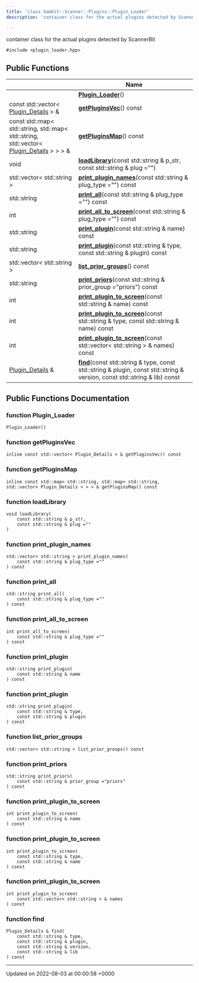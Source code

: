 ```yaml
---
title: 'class Gambit::Scanner::Plugins::Plugin_Loader'
description: 'container class for the actual plugins detected by ScannerBit '

---
```









container class for the actual plugins detected by ScannerBit 


`#include <plugin_loader.hpp>`

## Public Functions

|                | Name           |
| -------------- | -------------- |
| | **[Plugin_Loader](/documentation/code/darkbit_development/classes/classgambit_1_1scanner_1_1plugins_1_1plugin__loader/#function-plugin-loader)**() |
| const std::vector< [Plugin_Details](/documentation/code/darkbit_development/classes/structgambit_1_1scanner_1_1plugins_1_1plugin__details/) > & | **[getPluginsVec](/documentation/code/darkbit_development/classes/classgambit_1_1scanner_1_1plugins_1_1plugin__loader/#function-getpluginsvec)**() const |
| const std::map< std::string, std::map< std::string, std::vector< [Plugin_Details](/documentation/code/darkbit_development/classes/structgambit_1_1scanner_1_1plugins_1_1plugin__details/) > > > & | **[getPluginsMap](/documentation/code/darkbit_development/classes/classgambit_1_1scanner_1_1plugins_1_1plugin__loader/#function-getpluginsmap)**() const |
| void | **[loadLibrary](/documentation/code/darkbit_development/classes/classgambit_1_1scanner_1_1plugins_1_1plugin__loader/#function-loadlibrary)**(const std::string & p_str, const std::string & plug ="") |
| std::vector< std::string > | **[print_plugin_names](/documentation/code/darkbit_development/classes/classgambit_1_1scanner_1_1plugins_1_1plugin__loader/#function-print-plugin-names)**(const std::string & plug_type ="") const |
| std::string | **[print_all](/documentation/code/darkbit_development/classes/classgambit_1_1scanner_1_1plugins_1_1plugin__loader/#function-print-all)**(const std::string & plug_type ="") const |
| int | **[print_all_to_screen](/documentation/code/darkbit_development/classes/classgambit_1_1scanner_1_1plugins_1_1plugin__loader/#function-print-all-to-screen)**(const std::string & plug_type ="") const |
| std::string | **[print_plugin](/documentation/code/darkbit_development/classes/classgambit_1_1scanner_1_1plugins_1_1plugin__loader/#function-print-plugin)**(const std::string & name) const |
| std::string | **[print_plugin](/documentation/code/darkbit_development/classes/classgambit_1_1scanner_1_1plugins_1_1plugin__loader/#function-print-plugin)**(const std::string & type, const std::string & plugin) const |
| std::vector< std::string > | **[list_prior_groups](/documentation/code/darkbit_development/classes/classgambit_1_1scanner_1_1plugins_1_1plugin__loader/#function-list-prior-groups)**() const |
| std::string | **[print_priors](/documentation/code/darkbit_development/classes/classgambit_1_1scanner_1_1plugins_1_1plugin__loader/#function-print-priors)**(const std::string & prior_group ="priors") const |
| int | **[print_plugin_to_screen](/documentation/code/darkbit_development/classes/classgambit_1_1scanner_1_1plugins_1_1plugin__loader/#function-print-plugin-to-screen)**(const std::string & name) const |
| int | **[print_plugin_to_screen](/documentation/code/darkbit_development/classes/classgambit_1_1scanner_1_1plugins_1_1plugin__loader/#function-print-plugin-to-screen)**(const std::string & type, const std::string & name) const |
| int | **[print_plugin_to_screen](/documentation/code/darkbit_development/classes/classgambit_1_1scanner_1_1plugins_1_1plugin__loader/#function-print-plugin-to-screen)**(const std::vector< std::string > & names) const |
| [Plugin_Details](/documentation/code/darkbit_development/classes/structgambit_1_1scanner_1_1plugins_1_1plugin__details/) & | **[find](/documentation/code/darkbit_development/classes/classgambit_1_1scanner_1_1plugins_1_1plugin__loader/#function-find)**(const std::string & type, const std::string & plugin, const std::string & version, const std::string & lib) const |

## Public Functions Documentation

### function Plugin_Loader

```
Plugin_Loader()
```


### function getPluginsVec

```
inline const std::vector< Plugin_Details > & getPluginsVec() const
```


### function getPluginsMap

```
inline const std::map< std::string, std::map< std::string, std::vector< Plugin_Details > > > & getPluginsMap() const
```


### function loadLibrary

```
void loadLibrary(
    const std::string & p_str,
    const std::string & plug =""
)
```


### function print_plugin_names

```
std::vector< std::string > print_plugin_names(
    const std::string & plug_type =""
) const
```


### function print_all

```
std::string print_all(
    const std::string & plug_type =""
) const
```


### function print_all_to_screen

```
int print_all_to_screen(
    const std::string & plug_type =""
) const
```


### function print_plugin

```
std::string print_plugin(
    const std::string & name
) const
```


### function print_plugin

```
std::string print_plugin(
    const std::string & type,
    const std::string & plugin
) const
```


### function list_prior_groups

```
std::vector< std::string > list_prior_groups() const
```


### function print_priors

```
std::string print_priors(
    const std::string & prior_group ="priors"
) const
```


### function print_plugin_to_screen

```
int print_plugin_to_screen(
    const std::string & name
) const
```


### function print_plugin_to_screen

```
int print_plugin_to_screen(
    const std::string & type,
    const std::string & name
) const
```


### function print_plugin_to_screen

```
int print_plugin_to_screen(
    const std::vector< std::string > & names
) const
```


### function find

```
Plugin_Details & find(
    const std::string & type,
    const std::string & plugin,
    const std::string & version,
    const std::string & lib
) const
```


-------------------------------

Updated on 2022-08-03 at 00:00:58 +0000